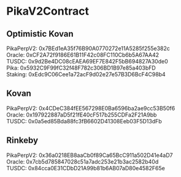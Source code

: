 # PikaV2Contract
## Optimistic Kovan
PikaPerpV2: 0x7BEd1eA35f76B90A0770272e11A5285f255e382c        
Oracle: 0xCF2A72f9186E61B11F42c08FC110Cb6b5A67AA42   
TUSDC: 0x9d2Be4DC08cEAEA69EF7E842F5bB694827A30de0  
Pika: 0x5932C9F99fC32f48F782c306BD1B97e85a403bFD  
Staking: 0xEdc9C06Cee1a72acF9d02e27e57B3D6BcF4C98b4  

## Kovan
PikaPerpV2: 0x4CDeC384fEE567298E0Ba6596ba2ae9cc53B50f6    
Oracle: 0x197922887aD5f21fE40cF517b255CDFa2F21A9bb  
TUSDC: 0x0a5ed85Bda88fc3fB6602D41308Eeb03F5D13dFb    

## Rinkeby
PikaPerpV2: 0x36a0218EB8aaCb0f89Ca65BcC911a502D41e4aD7    
Oracle: 0x7cb5d785847028c51a7adc253e21b3ac2582b40d  
TUSDC: 0x84cca0E31CDbD21A99b81b6AB07aD80e4582F65e  

